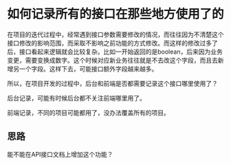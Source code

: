 # 如何记录所有的接口在那些地方使用了的

在项目的迭代过程中，经常遇到接口参数需要修改的情况，而往往因为不清楚这个接口修改的影响范围，而采取不影响之前功能的方式修改。而这样的修改过多了后，接口看起来逻辑就会比较复杂。比如一开始返回的是boolean，后来因为业务变更，需要变换成数字。这个时候对应新业务往往就是不去改这个字段，而且去新增另一个字段。这样下去，可能接口额外字段越来越多。

所以，在项目开发的过程中，后台和前端是否都需要记录这个接口哪里使用了？

后台记录，可能有时候后台都不关注前端哪里用了。

前端记录，不同的项目可能都用了，没办法覆盖所有的项目。

## 思路

能不能在API接口文档上增加这个功能？
